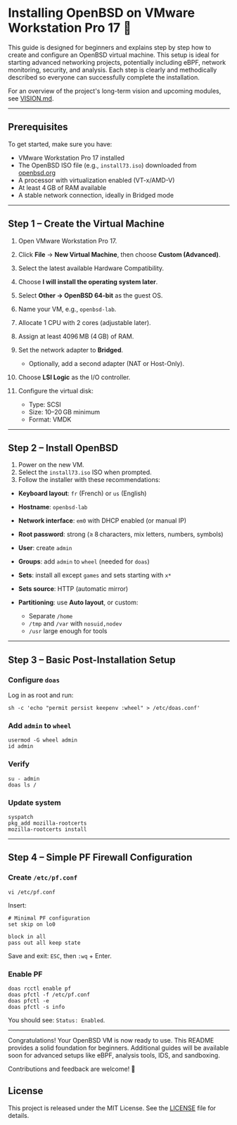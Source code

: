 # Installing OpenBSD on VMware Workstation Pro 17 🚀

This guide is designed for beginners and explains step by step how to create and configure an OpenBSD virtual machine. This setup is ideal for starting advanced networking projects, potentially including eBPF, network monitoring, security, and analysis. Each step is clearly and methodically described so everyone can successfully complete the installation.

For an overview of the project's long-term vision and upcoming modules, see [VISION.md](../VISION.md).

---

## Prerequisites

To get started, make sure you have:

* VMware Workstation Pro 17 installed
* The OpenBSD ISO file (e.g., `install73.iso`) downloaded from [openbsd.org](https://www.openbsd.org/)
* A processor with virtualization enabled (VT-x/AMD-V)
* At least 4 GB of RAM available
* A stable network connection, ideally in Bridged mode

---

## Step 1 – Create the Virtual Machine

1. Open VMware Workstation Pro 17.
2. Click **File** → **New Virtual Machine**, then choose **Custom (Advanced)**.
3. Select the latest available Hardware Compatibility.
4. Choose **I will install the operating system later**.
5. Select **Other → OpenBSD 64-bit** as the guest OS.
6. Name your VM, e.g., `openbsd-lab`.
7. Allocate 1 CPU with 2 cores (adjustable later).
8. Assign at least 4096 MB (4 GB) of RAM.
9. Set the network adapter to **Bridged**.

   * Optionally, add a second adapter (NAT or Host-Only).
10. Choose **LSI Logic** as the I/O controller.
11. Configure the virtual disk:

    * Type: SCSI
    * Size: 10–20 GB minimum
    * Format: VMDK

---

## Step 2 – Install OpenBSD

1. Power on the new VM.
2. Select the `install73.iso` ISO when prompted.
3. Follow the installer with these recommendations:

* **Keyboard layout**: `fr` (French) or `us` (English)
* **Hostname**: `openbsd-lab`
* **Network interface**: `em0` with DHCP enabled (or manual IP)
* **Root password**: strong (≥ 8 characters, mix letters, numbers, symbols)
* **User**: create `admin`
* **Groups**: add `admin` to `wheel` (needed for `doas`)
* **Sets**: install all except `games` and sets starting with `x*`
* **Sets source**: HTTP (automatic mirror)
* **Partitioning**: use **Auto layout**, or custom:

  * Separate `/home`
  * `/tmp` and `/var` with `nosuid,nodev`
  * `/usr` large enough for tools

---

## Step 3 – Basic Post-Installation Setup

### Configure `doas`

Log in as root and run:

```
sh -c 'echo "permit persist keepenv :wheel" > /etc/doas.conf'
```

### Add `admin` to `wheel`

```
usermod -G wheel admin
id admin
```

### Verify

```
su - admin
doas ls /
```

### Update system

```
syspatch
pkg_add mozilla-rootcerts
mozilla-rootcerts install
```

---

## Step 4 – Simple PF Firewall Configuration

### Create `/etc/pf.conf`

```
vi /etc/pf.conf
```

Insert:

```
# Minimal PF configuration
set skip on lo0

block in all
pass out all keep state
```

Save and exit: `ESC`, then `:wq` + Enter.

### Enable PF

```
doas rcctl enable pf
doas pfctl -f /etc/pf.conf
doas pfctl -e
doas pfctl -s info
```

You should see: `Status: Enabled`.

---

Congratulations! Your OpenBSD VM is now ready to use. This README provides a solid foundation for beginners. Additional guides will be available soon for advanced setups like eBPF, analysis tools, IDS, and sandboxing.

Contributions and feedback are welcome! 🚀

## License

This project is released under the MIT License. See the [LICENSE](../LICENSE) file for details.
